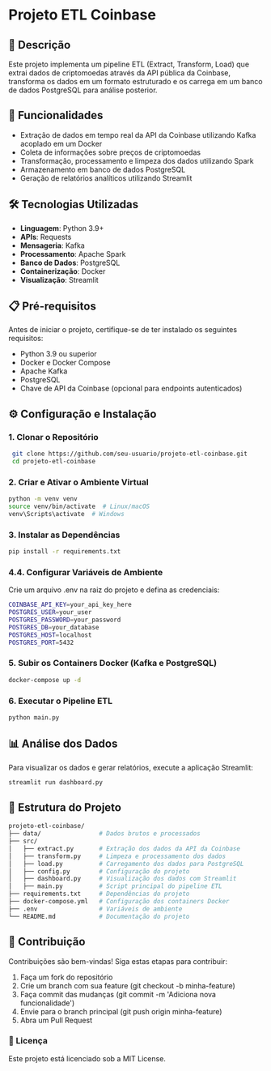 # Projeto ETL Coinbase

## 📝 Descrição
Este projeto implementa um pipeline ETL (Extract, Transform, Load) que extrai dados de criptomoedas através da API pública da Coinbase, transforma os dados em um formato estruturado e os carrega em um banco de dados PostgreSQL para análise posterior.

## 🚀 Funcionalidades
- Extração de dados em tempo real da API da Coinbase utilizando Kafka acoplado em um Docker
- Coleta de informações sobre preços de criptomoedas
- Transformação, processamento e limpeza dos dados utilizando Spark
- Armazenamento em banco de dados PostgreSQL
- Geração de relatórios analíticos utilizando Streamlit

## 🛠️ Tecnologias Utilizadas
- **Linguagem**: Python 3.9+
- **APIs**: Requests
- **Mensageria**: Kafka
- **Processamento**: Apache Spark
- **Banco de Dados**: PostgreSQL
- **Containerização**: Docker
- **Visualização**: Streamlit

## 📋 Pré-requisitos
Antes de iniciar o projeto, certifique-se de ter instalado os seguintes requisitos:
- Python 3.9 ou superior
- Docker e Docker Compose
- Apache Kafka
- PostgreSQL
- Chave de API da Coinbase (opcional para endpoints autenticados)

## ⚙️ Configuração e Instalação
### 1. Clonar o Repositório
```bash
 git clone https://github.com/seu-usuario/projeto-etl-coinbase.git
 cd projeto-etl-coinbase
```
### 2. Criar e Ativar o Ambiente Virtual
```bash
python -m venv venv
source venv/bin/activate  # Linux/macOS
venv\Scripts\activate  # Windows
```
### 3. Instalar as Dependências
```bash
pip install -r requirements.txt
```
### 4.4. Configurar Variáveis de Ambiente
Crie um arquivo .env na raiz do projeto e defina as credenciais:
```bash
COINBASE_API_KEY=your_api_key_here
POSTGRES_USER=your_user
POSTGRES_PASSWORD=your_password
POSTGRES_DB=your_database
POSTGRES_HOST=localhost
POSTGRES_PORT=5432
```
### 5. Subir os Containers Docker (Kafka e PostgreSQL)
```bash
docker-compose up -d
```
### 6. Executar o Pipeline ETL
```bash
python main.py
```
## 📊 Análise dos Dados
Para visualizar os dados e gerar relatórios, execute a aplicação Streamlit:
```bash
streamlit run dashboard.py
```
## 📂 Estrutura do Projeto
```bash
projeto-etl-coinbase/
├── data/                # Dados brutos e processados
├── src/
│   ├── extract.py       # Extração dos dados da API da Coinbase
│   ├── transform.py     # Limpeza e processamento dos dados
│   ├── load.py          # Carregamento dos dados para PostgreSQL
│   ├── config.py        # Configuração do projeto
│   ├── dashboard.py     # Visualização dos dados com Streamlit
│   ├── main.py          # Script principal do pipeline ETL
├── requirements.txt     # Dependências do projeto
├── docker-compose.yml   # Configuração dos containers Docker
├── .env                 # Variáveis de ambiente
└── README.md            # Documentação do projeto
```
## 🤝 Contribuição
Contribuições são bem-vindas! Siga estas etapas para contribuir:

1. Faça um fork do repositório
2. Crie um branch com sua feature (git checkout -b minha-feature)
3. Faça commit das mudanças (git commit -m 'Adiciona nova funcionalidade')
4. Envie para o branch principal (git push origin minha-feature)
5. Abra um Pull Request

### 📜 Licença
Este projeto está licenciado sob a MIT License.






